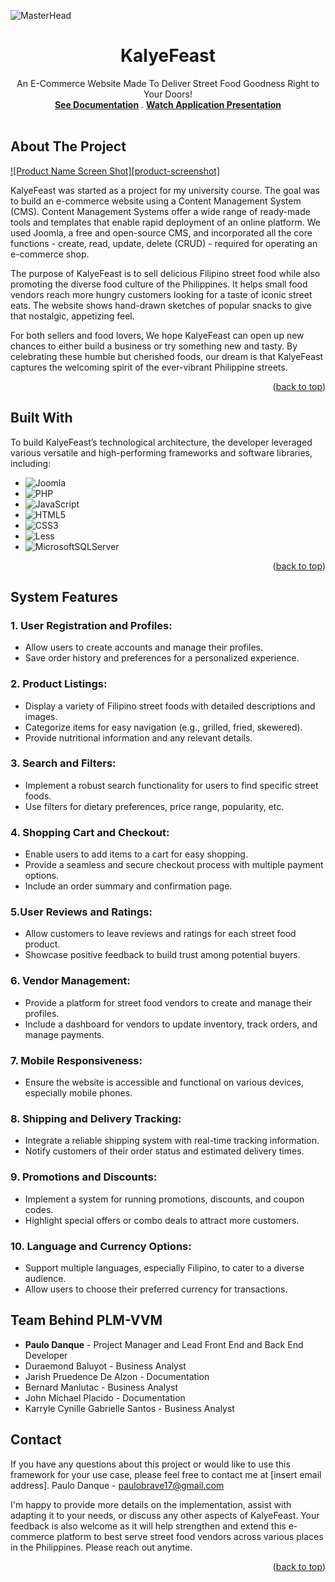 
<!-- PROJECT LOGO -->

  ![MasterHead](https://github.com/paulopoig/KalyeFeast/assets/78188625/046427d4-be19-4619-b35f-a45f92254592)

  <h1 align="center">KalyeFeast</h1>

  <p align="center">
    An E-Commerce Website Made To Deliver Street Food Goodness Right to Your Doors!
    <br />
    <a href="https://docs.google.com/document/d/1dq06X6ntbTxkyM1mHLpL4KBW1nKf4SB-/edit?usp=sharing&ouid=104373750835979937376&rtpof=true&sd=true"><strong>See Documentation</strong></a>
    .
    <a href="https://youtu.be/lAqbu84Ttyw?si=aSySZ7XQrk_KGYae"><strong>Watch Application Presentation</strong></a>
    <br />
    <br />
   
  </p>
</div>


<!-- ABOUT THE PROJECT -->
## About The Project

[![Product Name Screen Shot][product-screenshot]](https://example.com)

KalyeFeast was started as a project for my university course. The goal was to build an e-commerce website using a Content Management System (CMS). Content Management Systems offer a wide range of ready-made tools and templates that enable rapid deployment of an online platform. We used Joomla, a free and open-source CMS, and incorporated all the core functions - create, read, update, delete (CRUD) - required for operating an e-commerce shop.

The purpose of KalyeFeast is to sell delicious Filipino street food while also promoting the diverse food culture of the Philippines. It helps small food vendors reach more hungry customers looking for a taste of iconic street eats. The website shows hand-drawn sketches of popular snacks to give that nostalgic, appetizing feel.

For both sellers and food lovers, We hope KalyeFeast can open up new chances to either build a business or try something new and tasty. By celebrating these humble but cherished foods, our dream is that KalyeFeast captures the welcoming spirit of the ever-vibrant Philippine streets.


<p align="right">(<a href="#readme-top">back to top</a>)</p>



## Built With

To build KalyeFeast’s technological architecture, the developer leveraged various versatile and high-performing frameworks and software libraries, including:

* ![Joomla](https://img.shields.io/badge/joomla-%235091CD.svg?style=for-the-badge&logo=joomla&logoColor=white)
* ![PHP](https://img.shields.io/badge/php-%23777BB4.svg?style=for-the-badge&logo=php&logoColor=white)
* ![JavaScript](https://img.shields.io/badge/javascript-%23323330.svg?style=for-the-badge&logo=javascript&logoColor=%23F7DF1E)
* ![HTML5](https://img.shields.io/badge/html5-%23E34F26.svg?style=for-the-badge&logo=html5&logoColor=white)
* ![CSS3](https://img.shields.io/badge/css3-%231572B6.svg?style=for-the-badge&logo=css3&logoColor=white)
* ![Less](https://img.shields.io/badge/less-2B4C80?style=for-the-badge&logo=less&logoColor=white)
* ![MicrosoftSQLServer](https://img.shields.io/badge/Microsoft%20SQL%20Server-CC2927?style=for-the-badge&logo=microsoft%20sql%20server&logoColor=white)

<p align="right">(<a href="#readme-top">back to top</a>)</p>



<!-- SYSTEM FEATURES -->
## System Features

### 1. User Registration and Profiles:
* Allow users to create accounts and manage their profiles.
* Save order history and preferences for a personalized experience.

### 2. Product Listings:
* Display a variety of Filipino street foods with detailed descriptions and images.
* Categorize items for easy navigation (e.g., grilled, fried, skewered).
* Provide nutritional information and any relevant details.

### 3. Search and Filters:
* Implement a robust search functionality for users to find specific street foods.
* Use filters for dietary preferences, price range, popularity, etc.

### 4. Shopping Cart and Checkout:
* Enable users to add items to a cart for easy shopping.
* Provide a seamless and secure checkout process with multiple payment options.
* Include an order summary and confirmation page.

### 5.User Reviews and Ratings:
* Allow customers to leave reviews and ratings for each street food product.
* Showcase positive feedback to build trust among potential buyers.

### 6. Vendor Management:
* Provide a platform for street food vendors to create and manage their profiles.
* Include a dashboard for vendors to update inventory, track orders, and manage payments.

### 7. Mobile Responsiveness:
* Ensure the website is accessible and functional on various devices, especially mobile phones.

### 8. Shipping and Delivery Tracking:
* Integrate a reliable shipping system with real-time tracking information.
* Notify customers of their order status and estimated delivery times.

### 9. Promotions and Discounts:
* Implement a system for running promotions, discounts, and coupon codes.
* Highlight special offers or combo deals to attract more customers.

### 10. Language and Currency Options:
* Support multiple languages, especially Filipino, to cater to a diverse audience.
* Allow users to choose their preferred currency for transactions.
    
<!-- TEAM BEHIND PLM-VVM -->
## Team Behind PLM-VVM
* <strong>Paulo Danque</strong> - Project Manager and Lead Front End and Back End Developer
* Duraemond Baluyot - Business Analyst
* Jarish Pruedence De Alzon - Documentation
* Bernard Manlutac - Business Analyst
* John Michael Placido - Documentation
* Karryle Cynille Gabrielle Santos - Business Analyst

<!-- CONTACT -->
## Contact
If you have any questions about this project or would like to use this framework for your use case, please feel free to contact me at [insert email address].
Paulo Danque - paulobrave17@gmail.com

I'm happy to provide more details on the implementation, assist with adapting it to your needs, or discuss any other aspects of KalyeFeast. Your feedback is also welcome as it will help strengthen and extend this e-commerce platform to best serve street food vendors across various places in the Philippines. Please reach out anytime.

<p align="right">(<a href="#readme-top">back to top</a>)</p>

